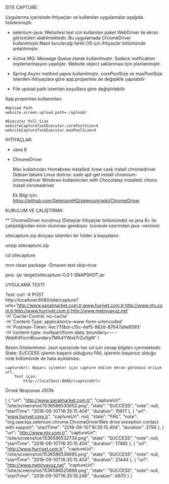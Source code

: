 
SITE CAPTURE:

Uygulanma içerisinde ihtiyaçları ve kullanılan uygulamalar aşağıda listelenmiştir.

* selenium-java: Websitesi test için kullanılan paket WebDriver ile ekran görüntüleri alabilmektedir.
	Bu uygulamada ChromeDriver kullanılmıştır.Nasıl kurulacağı farklı OS için ihtiyaçlar bölümünde anlatılımıştır.

* Active MQ: Message Queue olarak kullanılmıştır. Sadece notification implementasyon yapılıştır. Website object saklanması için planlanmıştır.

* Spring Async method yapısı kullanılmıştır. corePoolSize ve maxPoolSize istenilen ihitiyaçlara göre  app.properties de değişiklik yapılabilir

* File upload path istenilen koşulllara göre değiştirlebilir.

App.properties kullanımları.

	#Upload Path
	website.screen.upload.path=./upload/

	#Executor Poll Size
	websiteCaptureTaskExecutor.corePoolSize=4
	websiteCaptureTaskExecutor.maxPoolSize=4


İHTİYAÇLAR:

   * Java 8
   * ChromeDriver    
        
        Mac kullanıcıları Homebrew installed:  brew cask install chromedriver
        Debian tabanlı Linux distros: sudo apt-get install chromium-chromedriver
        Windows kullanılıcıları with Chocolatey installed: choco install chromedriver
        
        Ek Bilgi için:
            https://github.com/SeleniumHQ/selenium/wiki/ChromeDriver


KURULUM VE ÇALIŞTIRMA:

** ChromeDriver kurulmuş (Detaylar ihtiyaçlar bölümünde) ve java 8+ ile çalışıldığından emin olunması gerekiyor. (console üzerinden java -version)

sitecapture.zip dosyası istenilen bir folder a kopyalanır.            

unzip sitecapture.zip 

cd sitecapture

mvn clean package -Dmaven.test.skip=true

java -jar target/sitecapture-0.0.1-SNAPSHOT.jar


UYGULAMA TESTİ:

Test:
curl -X POST \
  http://localhost:8080/site/capture?urls='http://www.sanalmarket.com.tr,www.huriyet.com.tr,http://www.ntv.com.tr,http://www.hurriyet.com.tr,http://www.metinyavuz.net' \
  -H 'Cache-Control: no-cache' \
  -H 'Content-Type: application/x-www-form-urlencoded' \
  -H 'Postman-Token: 4ec770bd-c15c-4ef5-862d-87647a9e8593' \
  -H 'content-type: multipart/form-data; boundary=----WebKitFormBoundary7MA4YWxkTrZu0gW' \
  

Resim Gösterilmesi:
	Json içerisinde her url için cevap bilgileri içermektedir.
	State: 
		SUCCESS işlemin başarılı olduğunu
		FAIL işlermin başarısız olduğu note bölümünde de hata açıklaması.

	captureUrl:	Başarı işlemler için capture edilen ekran görünüsü erişim url.
		Test için:
			http://localhost:8080/<captureUrl>

Örnek Response JSON:

  [
    {
        "url": "http://www.sanalmarket.com.tr",
        "captureUrl": "/site/screenshot/1536586530652.png",
        "state": "SUCCESS",
        "note": null,
        "startTime": "2018-09-10T16:35:15.404",
        "duration": 15617
    },
    {
        "url": "www.huriyet.com.tr",
        "captureUrl": null,
        "state": "FAIL",
        "note": "org.openqa.selenium.chrome.ChromeDriverWeb drive exception contact with support",
        "startTime": "2018-09-10T16:35:15.404",
        "duration": 3756
    },
    {
        "url": "http://www.ntv.com.tr",
        "captureUrl": "/site/screenshot/1536586532734.png",
        "state": "SUCCESS",
        "note": null,
        "startTime": "2018-09-10T16:35:15.404",
        "duration": 17465
    },
    {
        "url": "http://www.hurriyet.com.tr",
        "captureUrl": "/site/screenshot/1536586536695.png",
        "state": "SUCCESS",
        "note": null,
        "startTime": "2018-09-10T16:35:15.404",
        "duration": 21444
    },
    {
        "url": "http://www.metinyavuz.net",
        "captureUrl": "/site/screenshot/1536586525888.png",
        "state": "SUCCESS",
        "note": null,
        "startTime": "2018-09-10T16:35:19.248",
        "duration": 6870
    }
]

            
 
